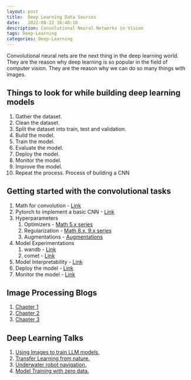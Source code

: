 ```yaml
---
layout: post
title:  Deep Learning Data Sources
date:   2022-08-22 16:40:16
description: Convolutional Neural Networks in Vision
tags: Deep-Learning
categories: Deep-Learning
---
```


Convolutional neural nets are the next thing in the deep learning world. They are the reason why deep learning is so popular in the field of computer vision. They are the reason why we can do so many things with images.

## Things to look for while building deep learning models

1. Gather the dataset.
2. Clean the dataset.
3. Split the dataset into train, test and validation.
4. Build the model.
5. Train the model.
6. Evaluate the model.
7. Deploy the model.
8. Monitor the model.
9. Improve the model.
10. Repeat the process.
Process of building a CNN

## Getting started with the convolutional tasks

1. Math for convolution - [Link](https://www.youtube.com/watch?v=aircAruvnKk&list=PLZHQObOWTQDNU6R1_67000Dx_ZCJB-3pi&pp=iAQB)
2. Pytorch to implement a basic CNN - [Link](https://pytorch.org/tutorials/beginner/blitz/cifar10_tutorial.html)
3. Hyperparameters
    1. Optimizers - [Math 5.x series](https://www.youtube.com/watch?v=joKs2EJ9Z8w&list=PLyqSpQzTE6M9gCgajvQbc68Hk_JKGBAYT&index=35&pp=iAQB)
    2. Regularization - [Math 8.x, 9.x series]((https://www.youtube.com/watch?v=joKs2EJ9Z8w&list=PLyqSpQzTE6M9gCgajvQbc68Hk_JKGBAYT&index=35&pp=iAQB))
    3. Augmentations - [Augmentations](https://albumentations.ai/docs/api_reference/augmentations/)
4. Model Experimentations
    1. wandb - [Link](https://colab.research.google.com/github/wandb/examples/blob/master/colabs/pytorch/Simple_PyTorch_Integration.ipynb)
    2. comet - [Link](https://colab.research.google.com/github/comet-ml/comet-examples/blob/master/integrations/model-training/pytorch/notebooks/Comet_and_Pytorch.ipynb)
5. Model Interpretability - [Link](https://captum.ai/tutorials/Resnet_TorchVision_Interpret)
6. Deploy the model - [Link](https://pytorch.org/tutorials/intermediate/flask_rest_api_tutorial.html)
7. Monitor the model - [Link](https://neptune.ai/blog/how-to-monitor-your-models-in-production-guide)

## Image Processing Blogs

1. [Chapter 1](https://medium.com/@saisritejakuppa/image-processing-chapter-1-effc5780e2f6)
2. [Chapter 2](https://medium.com/@saisritejakuppa/image-processing-chapter-2-6dd461bb1601)
3. [Chapter 3](https://medium.com/@saisritejakuppa/image-processing-chapter-3-1b63c3b9fc14)

## Deep Learning Talks

1. [Using Images to train LLM models.](https://medium.com/@saisritejakuppa/using-images-to-train-large-langauge-models-597ecd10ebb6)
2. [Transfer Learning from nature.](https://medium.com/@saisritejakuppa/tranfer-learning-from-the-nature-1541095a196a)
3. [Underwater robot navigation.](https://medium.com/@saisritejakuppa/underwater-robot-navigation-727f7deac61a)
4. [Model Training with zero data.](https://medium.com/@saisritejakuppa/model-training-with-zero-data-3b1bbfc6dfbe)
